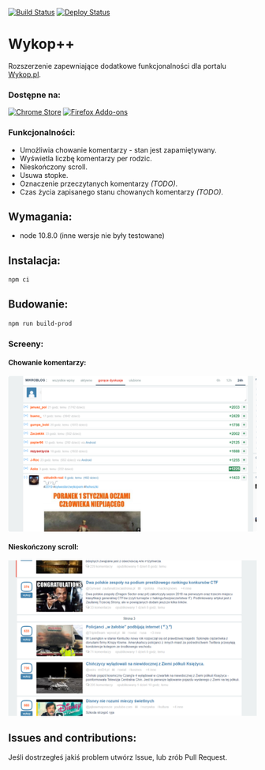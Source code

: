 [![Build Status](https://dev.azure.com/humberd/Wykop-plus-plus/_apis/build/status/Wykop-plus-plus-CI?branchName=master)](https://dev.azure.com/humberd/Wykop-plus-plus/_build/latest?definitionId=1?branchName=master)
[![Deploy Status](https://vsrm.dev.azure.com/humberd/_apis/public/Release/badge/c81245c5-8aba-4588-a566-a3d5dc3703c2/2/2)](https://vsrm.dev.azure.com/humberd/_apis/public/Release/badge/c81245c5-8aba-4588-a566-a3d5dc3703c2/2/2)

# Wykop++

Rozszerzenie zapewniające dodatkowe funkcjonalności dla portalu [Wykop.pl](Wykop.pl).


### Dostępne na:

[<img src="https://upload.wikimedia.org/wikipedia/commons/e/e2/Google_Chrome_icon_%282011%29.svg" alt="Chrome Store" width="64">](https://chrome.google.com/webstore/detail/wykop%20%20/fdoonokgdbeahghjlmlfbbdopggbacio)
[<img src="https://upload.wikimedia.org/wikipedia/commons/6/67/Firefox_Logo%2C_2017.svg" alt="Firefox Addo-ons" width="64">](https://addons.mozilla.org/pl/firefox/addon/wykop-plus-plus/)


### Funkcjonalności:
 * Umożliwia chowanie komentarzy - stan jest zapamiętywany.
 * Wyświetla liczbę komentarzy per rodzic.
 * Nieskończony scroll.
 * Usuwa stopke.
 * Oznaczenie przeczytanych komentarzy _(TODO)_.
 * Czas życia zapisanego stanu chowanych komentarzy _(TODO)_.

## Wymagania:

 * node 10.8.0 (inne wersje nie były testowane)

## Instalacja:

```sh
npm ci
```

## Budowanie:

```sh
npm run build-prod
```

### Screeny:

#### Chowanie komentarzy:

![](images/.README_images/chowanie-komentarzy.png)


#### Nieskończony scroll:

![](images/.README_images/infinite-scroll.png)

## Issues and contributions:

Jeśli dostrzegłeś jakiś problem utwórz Issue, lub zrób Pull Request.
